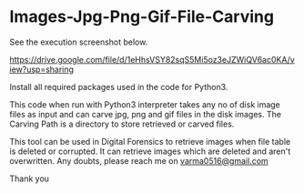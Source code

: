 # Images-Jpg-Png-Gif-File-Carving

See the execution screenshot below.

https://drive.google.com/file/d/1eHhsVSY82sqS5Mi5oz3eJZWiQV6ac0KA/view?usp=sharing

Install all required packages used in the code for Python3.


This code when run with Python3 interpreter takes any no of disk image files as input and can carve jpg, png and gif files in the disk images. The Carving Path is a directory to store retrieved or carved files. 

This tool can be used in Digital Forensics to retrieve images when file table is deleted or corrupted. It can retrieve images which are deleted and aren't overwritten. 
Any doubts, please reach me on varma0516@gmail.com


Thank you
